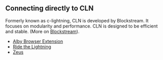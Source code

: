 ## Connecting directly to CLN

Formerly known as c-lightning, CLN is developed by Blockstream. It focuses on modularity and performance. CLN is designed to be efficient and stable. (More on [Blockstream](https://blockstream.com/)).

- [Alby Browser Extension](./alby-extension.md)
- [Ride the Lightning](./rtl.md)
- [Zeus](./zeus.md)
